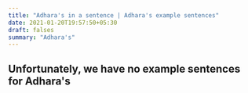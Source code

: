 ```yaml
---
title: "Adhara's in a sentence | Adhara's example sentences"
date: 2021-01-20T19:57:50+05:30
draft: falses
summary: "Adhara's"
---
```

## Unfortunately, we have no example sentences for Adhara's                 
